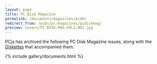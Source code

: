 ```yaml
---
layout: page
title: PC Disk Magazine
permalink: /documents/magazines/pcdm/
redirect_from: /pubs/pc/magazines/pcdiskmag/
preview: covers/PC-DISK-MAG-VOL1-NO1.jpg
---
```


PCjs has archived the following PC Disk Magazine issues, along with the [Diskettes](/software/pcx86/sw/magazines/pcdm/) that accompanied them.

{% include gallery/documents.html %}
